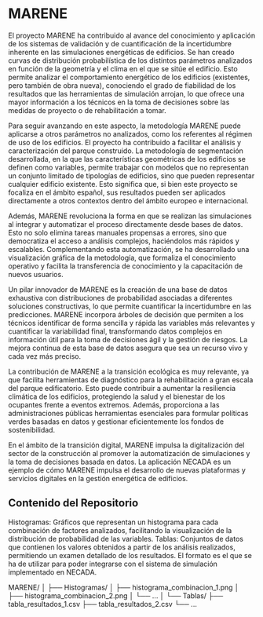 # MARENE
El proyecto MARENE ha contribuido al avance del conocimiento y aplicación de los sistemas de validación y de cuantificación de la incertidumbre inherente en las simulaciones energéticas de edificios. Se han creado curvas de distribución probabilística de los distintos parámetros analizados en función de la geometría y el clima en el que se sitúe el edificio. Esto permite analizar el comportamiento energético de los edificios (existentes, pero también de obra nueva), conociendo el grado de fiabilidad de los resultados que las herramientas de simulación arrojan, lo que ofrece una mayor información a los técnicos en la toma de decisiones sobre las medidas de proyecto o de rehabilitación a tomar.

Para seguir avanzando en este aspecto, la metodología MARENE puede aplicarse a otros parámetros no analizados, como los referentes al régimen de uso de los edificios. El proyecto ha contribuido a facilitar el análisis y caracterización del parque construido. La metodología de segmentación desarrollada, en la que las características geométricas de los edificios se definen como variables, permite trabajar con modelos que no representan un conjunto limitado de tipologías de edificios, sino que pueden representar cualquier edificio existente. Esto significa que, si bien este proyecto se focaliza en el ámbito español, sus resultados pueden ser aplicados directamente a otros contextos dentro del ámbito europeo e internacional.

Además, MARENE revoluciona la forma en que se realizan las simulaciones al integrar y automatizar el proceso directamente desde bases de datos. Esto no solo elimina tareas manuales propensas a errores, sino que democratiza el acceso a análisis complejos, haciéndolos más rápidos y escalables. Complementando esta automatización, se ha desarrollado una visualización gráfica de la metodología, que formaliza el conocimiento operativo y facilita la transferencia de conocimiento y la capacitación de nuevos usuarios.

Un pilar innovador de MARENE es la creación de una base de datos exhaustiva con distribuciones de probabilidad asociadas a diferentes soluciones constructivas, lo que permite cuantificar la incertidumbre en las predicciones. MARENE incorpora árboles de decisión que permiten a los técnicos identificar de forma sencilla y rápida las variables más relevantes y cuantificar la variabilidad final, transformando datos complejos en información útil para la toma de decisiones ágil y la gestión de riesgos. La mejora continua de esta base de datos asegura que sea un recurso vivo y cada vez más preciso.

La contribución de MARENE a la transición ecológica es muy relevante, ya que facilita herramientas de diagnóstico para la rehabilitación a gran escala del parque edificatorio. Esto puede contribuir a aumentar la resiliencia climática de los edificios, protegiendo la salud y el bienestar de los ocupantes frente a eventos extremos. Además, proporciona a las administraciones públicas herramientas esenciales para formular políticas verdes basadas en datos y gestionar eficientemente los fondos de sostenibilidad.

En el ámbito de la transición digital, MARENE impulsa la digitalización del sector de la construcción al promover la automatización de simulaciones y la toma de decisiones basada en datos. La aplicación NECADA es un ejemplo de cómo MARENE impulsa el desarrollo de nuevas plataformas y servicios digitales en la gestión energética de edificios.

## Contenido del Repositorio
Histogramas: Gráficos que representan un histograma para cada combinación de factores analizados, facilitando la visualización de la distribución de probabilidad de las variables.
Tablas: Conjuntos de datos que contienen los valores obtenidos a partir de los análisis realizados, permitiendo un examen detallado de los resultados. El formato es el que se ha de utilizar para poder integrarse con el sistema de simulación implementado en NECADA.

MARENE/
│
├── Histogramas/
│   ├── histograma_combinacion_1.png
│   ├── histograma_combinacion_2.png
│   └── ...
│
└── Tablas/
    ├── tabla_resultados_1.csv
    ├── tabla_resultados_2.csv
    └── ...
